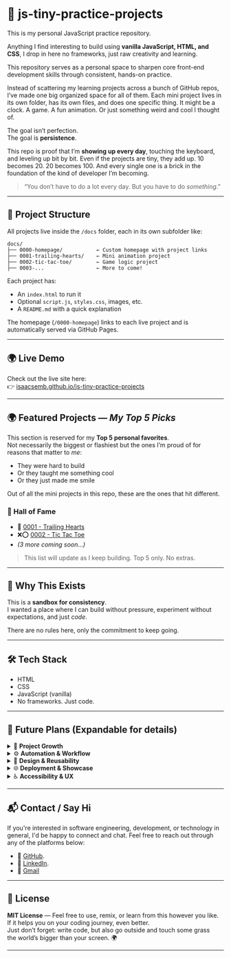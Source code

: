 # 🧠 js-tiny-practice-projects

This is my personal JavaScript practice repository.

Anything I find interesting to build using **vanilla JavaScript, HTML, and CSS**, I drop in here no frameworks, just raw creativity and learning.

This repository serves as a personal space to sharpen core front-end development skills through consistent, hands-on practice.

Instead of scattering my learning projects across a bunch of GitHub repos, I’ve made one big organized space for all of them. Each mini project lives in its own folder, has its own files, and does one specific thing. It might be a clock. A game. A fun animation. Or just something weird and cool I thought of.

The goal isn’t perfection.  
The goal is **persistence**.

This repo is proof that I’m **showing up every day**, touching the keyboard, and leveling up bit by bit. Even if the projects are tiny, they add up. 10 becomes 20. 20 becomes 100. And every single one is a brick in the foundation of the kind of developer I’m becoming.

> “You don’t have to do a lot every day. But you have to do _something_.”

---

## 📁 Project Structure

All projects live inside the `/docs` folder, each in its own subfolder like:

```
docs/
├── 0000-homepage/           ← Custom homepage with project links
├── 0001-trailing-hearts/    ← Mini animation project
├── 0002-tic-tac-toe/        ← Game logic project
├── 0003-...                 ← More to come!
```

Each project has:

- An `index.html` to run it
- Optional `script.js`, `styles.css`, images, etc.
- A `README.md` with a quick explanation

The homepage (`/0000-homepage`) links to each live project and is automatically served via GitHub Pages.

---

## 🌍 Live Demo

Check out the live site here:  
👉 [isaacsemb.github.io/js-tiny-practice-projects](https://isaacsemb.github.io/js-tiny-practice-projects)

---

## 🌍 Featured Projects — *My Top 5 Picks*


This section is reserved for my **Top 5 personal favorites**.  
Not necessarily the biggest or flashiest but the ones I’m proud of for reasons that matter to _me_:

- They were hard to build
- Or they taught me something cool
- Or they just made me smile

Out of all the mini projects in this repo, these are the ones that hit different.

### 🏅 Hall of Fame

- 💖 [0001 - Trailing Hearts](https://isaacsemb.github.io/js-tiny-practice-projects/0001-trailing-hearts/)
- ❌⭕ [0002 - Tic Tac Toe](https://isaacsemb.github.io/js-tiny-practice-projects/0002-tic-tac-toe/)
- _(3 more coming soon...)_

> This list will update as I keep building. Top 5 only. No extras.

---

## 🚀 Why This Exists

This is a **sandbox for consistency**.  
I wanted a place where I can build without pressure, experiment without expectations, and just _code_.

There are no rules here, only the commitment to keep going.

---

## 🛠 Tech Stack

- HTML
- CSS
- JavaScript (vanilla)
- No frameworks. Just code.

---

## 📌 Future Plans (Expandable for details)

<details>
<summary>🧱 <strong>Project Growth</strong></summary>

-  Add new mini projects consistently (aiming for 100+)
-  Explore more advanced JavaScript concepts (canvas, drag & drop, localStorage, etc.)
-  Recreate popular UI elements from scratch (dropdowns, modals, sliders)
-  Challenge myself with logic-heavy projects and small games

</details>

<details>
<summary>⚙️ <strong>Automation & Workflow</strong></summary>

-  Write a Node.js script to auto-generate the homepage from project folders
-  Pull project titles and preview images from each folder (README or metadata)
-  Build a tagging system (e.g. JSON or frontmatter) to flag “featured” projects
-  Auto-update the **Top 5 Hall of Fame** section based on those tags

</details>

<details>
<summary>🎨 <strong>Design & Reusability</strong></summary>

-  Create reusable components (buttons, cards, modals, themes)
-  Maintain consistency in layout and structure across projects
-  Build a shared mini design system for future projects
-  Add light/dark mode support for the homepage

</details>

<details>
<summary>🌐 <strong>Deployment & Showcase</strong></summary>

-  Turn this repo into a JS-only portfolio site (no frameworks)
-  Add project metadata (date, difficulty, stack used) to each folder
-  Add filtering and search to the homepage (by tag, difficulty, type)
-  Include “Last Updated” info on the homepage for each project

</details>

<details>
<summary>♿ <strong>Accessibility & UX</strong></summary>

-  Make all projects keyboard-navigable by default
-  Add screen reader support and ARIA labels where appropriate
-  Ensure mobile responsiveness in all future builds
-  Use semantic HTML for structure and accessibility

</details>

---

## 📬 Contact / Say Hi
If you're interested in software engineering, development, or technology in general, 
I'd be happy to connect and chat. Feel free to reach out through any of the platforms below:
- 🐙 [GitHub](https://github.com/IsaacSemb).
- 💼 [LinkedIn](https://www.linkedin.com/in/isaac-semb).
- 📧 [Gmail](mailto:isaacsemb1996@gmail.com)

---

## 🧊 License

**MIT License** — Feel free to use, remix, or learn from this however you like.  
If it helps you on your coding journey, even better.  
Just don’t forget: write code, but also go outside and touch some grass  
the world’s bigger than your screen. 🌍

---
